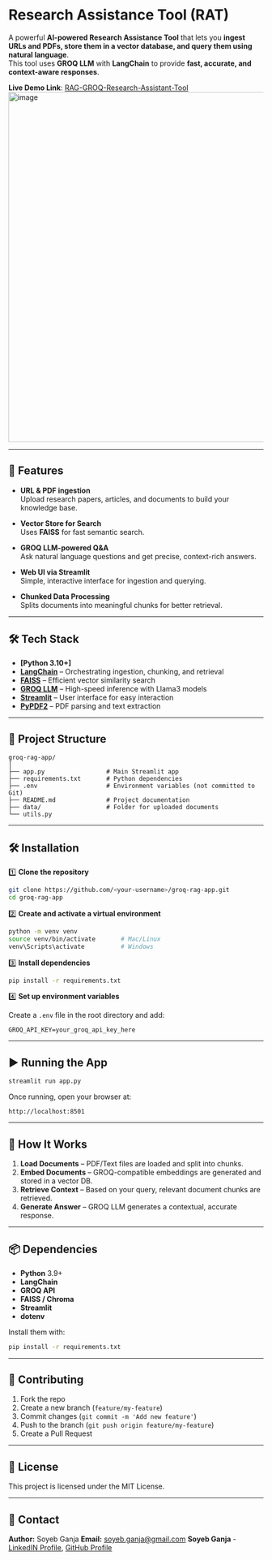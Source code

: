 # Research Assistance Tool (RAT)

A powerful **AI-powered Research Assistance Tool** that lets you **ingest URLs and PDFs, store them in a vector database, and query them using natural language**.  
This tool uses **GROQ LLM** with **LangChain** to provide **fast, accurate, and context-aware responses**.

**Live Demo Link**: [RAG-GROQ-Research-Assistant-Tool](https://rag-groq-research-assistant-tool-hvcyd5qpjwhsa2uki8yyo9.streamlit.app/)
<img width="1284" height="690" alt="image" src="https://github.com/user-attachments/assets/0bbb0508-5942-447b-bdb7-9b2f10d89105" />

---

## 🚀 Features

- **URL & PDF ingestion**  
  Upload research papers, articles, and documents to build your knowledge base.
  
- **Vector Store for Search**  
  Uses **FAISS** for fast semantic search.
  
- **GROQ LLM-powered Q&A**  
  Ask natural language questions and get precise, context-rich answers.
  
- **Web UI via Streamlit**  
  Simple, interactive interface for ingestion and querying.
  
- **Chunked Data Processing**  
  Splits documents into meaningful chunks for better retrieval.

---

## 🛠 Tech Stack

- **[Python 3.10+]**
- **[LangChain](https://www.langchain.com/)** – Orchestrating ingestion, chunking, and retrieval  
- **[FAISS](https://github.com/facebookresearch/faiss)** – Efficient vector similarity search  
- **[GROQ LLM](https://groq.com/)** – High-speed inference with Llama3 models  
- **[Streamlit](https://streamlit.io/)** – User interface for easy interaction  
- **[PyPDF2](https://pypi.org/project/pypdf2/)** – PDF parsing and text extraction  

---

## 📂 Project Structure

```
groq-rag-app/
│
├── app.py                 # Main Streamlit app
├── requirements.txt       # Python dependencies
├── .env                   # Environment variables (not committed to Git)
├── README.md              # Project documentation
├── data/                  # Folder for uploaded documents
└── utils.py
```

---

## 🛠️ Installation

1️⃣ **Clone the repository**
```bash
git clone https://github.com/<your-username>/groq-rag-app.git
cd groq-rag-app
```

2️⃣ **Create and activate a virtual environment**
```bash
python -m venv venv
source venv/bin/activate       # Mac/Linux
venv\Scripts\activate          # Windows
```

3️⃣ **Install dependencies**
```bash
pip install -r requirements.txt
```

4️⃣ **Set up environment variables**

Create a `.env` file in the root directory and add:
```
GROQ_API_KEY=your_groq_api_key_here
```

---

## ▶️ Running the App

```bash
streamlit run app.py
```

Once running, open your browser at:
```
http://localhost:8501
```

---

## 📖 How It Works

1. **Load Documents** – PDF/Text files are loaded and split into chunks.
2. **Embed Documents** – GROQ-compatible embeddings are generated and stored in a vector DB.
3. **Retrieve Context** – Based on your query, relevant document chunks are retrieved.
4. **Generate Answer** – GROQ LLM generates a contextual, accurate response.

---

## 📦 Dependencies

- **Python** 3.9+
- **LangChain**
- **GROQ API**
- **FAISS / Chroma**
- **Streamlit**
- **dotenv**

Install them with:
```bash
pip install -r requirements.txt
```

---

## 🤝 Contributing

1. Fork the repo
2. Create a new branch (`feature/my-feature`)
3. Commit changes (`git commit -m 'Add new feature'`)
4. Push to the branch (`git push origin feature/my-feature`)
5. Create a Pull Request

---

## 📜 License

This project is licensed under the MIT License.

---

## 📧 Contact

**Author:** Soyeb Ganja 
**Email:** soyeb.ganja@gmail.com
**Soyeb Ganja** - [LinkedIN Profile](https://linkedin.com/in/soyeb-ganja), [GitHub Profile](https://github.com/soyebganja)


